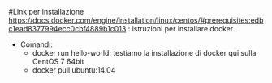 #Link per installazione
https://docs.docker.com/engine/installation/linux/centos/#prerequisites:edbc1ead8377994ecc0cbf4889b1c013 : istruzioni per installare docker.

* Comandi:
	* docker run hello-world: testiamo la installazione di docker qui sulla CentOS 7 64bit
	* docker pull ubuntu:14.04
